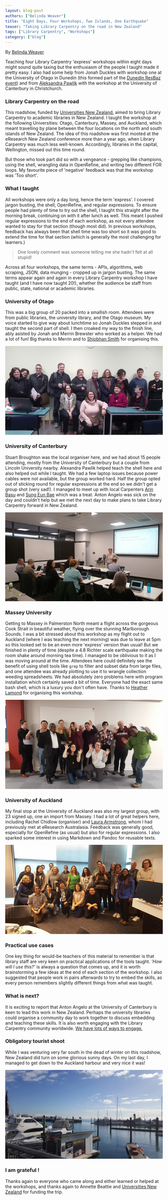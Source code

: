 ```yaml
---
layout: blog-post
authors: ["Belinda Weaver"]
title: "Eight Days, Four Workshops, Two Islands, One Earthquake"
teaser: "Taking Library Carpentry on the road in New Zealand"
tags: ["Library Carpentry", "Workshops"]
category: ["blog"]
---
```


By [Belinda Weaver](https://twitter.com/cloudaus)

Teaching four Library Carpentry 'express' workshops within eight days might sound quite taxing but the enthusiasm of the people I taught made it pretty easy. I also had some help from Jonah Duckles with workshop one at the University of Otago in Dunedin (this formed part of the [Dunedin ResBaz event](https://carpentries.org/blog/2018/07/resbaz-dunedin/)) and from [Aleksandra Pawlik](https://twitter.com/aleksandrana) with the workshop at the University of Canterbury in Christchurch.

### Library Carpentry on the road

This roadshow, funded by [Universities New Zealand](https://www.universitiesnz.ac.nz/), aimed to bring Library Carpentry to academic libraries in New Zealand. I taught the workshop at the following Universities: Otago, Canterbury, Massey, and Auckland, which meant travelling by plane between the four locations on the north and south islands of New Zealand. The idea of this roadshow was first mooted at the eResearch New Zealand conference more than a year ago, when Library Carpentry was much less well-known. Accordingly, libraries in the capital, Wellington, missed out this time round.

But those who took part did so with a vengeance - grepping like champions, using the shell, wrangling data in OpenRefine, and writing two different FOR loops. My favourite piece of 'negative' feedback was that the workshop was 'Too short'.

### What I taught

All workshops were only a day long, hence the term 'express'. I covered jargon busting, the shell, OpenRefine, and regular expressions. To ensure people had plenty of time to try out the shell, I taught this straight after the morning break, continuing on with it after lunch as well. This meant I pushed regular expressions to the end of each workshop, as not every attendee wanted to stay for that section (though most did). In previous workshops, feedback has always been that shell time was too short so it was good to extend the time for that section (which is generally the most challenging for learners.)

> One lovely comment was someone telling me she hadn't felt at all stupid!

Across all four workshops, the same terms - APIs, algorithms, web scraping, JSON, data munging - cropped up in jargon busting. The same terms appear again and again in every Library Carpentry workshop I have taught (and I have now taught 20!), whether the audience be staff from public, state, national or academic libraries.

### University of Otago

This was a big group of 20 packed into a smallish room. Attendees were from public libraries, the university library, and the 
Otago museum. My voice started to give way about lunchtime so Jonah Duckles stepped in and taught the second part of shell. 
I then croaked my way to the finish line, ably asisted by Jonah and Merrin Brewster who worked as a helper. 
We had a lot of fun! Big thanks to Merrin and to [Shiobhan Smith](https://twitter.com/ShiobhanSmith) for organising this.

![Otago learners](/img/otago.jpg)

### University of Canterbury

Stuart Broughton was the local organiser here, and we had about 15 people attending, mostly from the University of Canterbury but a couple from Lincoln University nearby. Alexandra Pawlik helped teach the shell here and also helped out while I taught. We had a few laptop issues because power cables were not available, but the group worked hard. Half the group opted out of sticking round for regular expressions at the end so we didn't get a group shot (very sad!). I managed to meet up with local Carpenters [Arin Basu](https://twitter.com/arinbasu) and [Sung Eun Bae](https://twitter.com/sungeunbae_nz) which was a treat. Anton Angelo was sick on the day and couldn't help but we met the next day to make plans to take Library Carpentry forward in New Zealand.

![Canterbury learners](/img/canter.jpg)

### Massey University

Getting to Massey in Palmerston North meant a flight across the gorgeous Cook Strait in beautiful weather, flying 
over the stunning Marlborough Sounds. I was a bit stressed about this workshop as my flight out to Auckland 
(where I was teaching the next morning) was due to leave at 5pm so this looked set to be an even more 'express' version than usual! 
But we finished in plenty of time (despite a 4.8 Richter scale earthquake making the room shake around morning tea time). 
I managed to be oblivious to it as I was moving around at the time. Attendees here could definitely see the benefit of 
using shell tools like `grep` to filter and subset data from large files, and one attendee was already plotting to 
use it to wrangle collection weeding spreadsheets. We had absolutely zero problems here with program installation 
which certainly saved a bit of time. Everyone had the exact same bash shell, which is a luxury you don't often have. 
Thanks to [Heather Lamond](https://twitter.com/hmlamond) for organising this workshop.

![Massey learners](/img/massey2.jpg)

### University of Auckland

My final stop at the University of Auckland was also my largest group, with 23 signed up, one an import from Massey. I had a lot of great helpers here, including Rachel Chidlow (organiser) and [Laura Armstrong](https://twitter.com/finlibash), whom I had previously met at eResearch Australasia. Feedback was generally good, especially for OpenRefine (as usual) but also for regular expressions. I also sparked some interest in using Markdown and Pandoc for reusable texts.

![Auckland learners](/img/auckland1.jpg)

### Practical use cases

One key thing for would-be teachers of this material to remember is that library staff are very keen on practical applications of the tools taught. _'How will I use this?'_ is always a question that comes up, and it is worth brainstorming a few ideas at the end of each section of the workshop. I also suggested that people work in pairs afterwards to try to embed the skills, as every person remembers slightly different things from what was taught.

### What is next?

It is exciting to report that Anton Angelo at the University of Canterbury is keen to lead this work in New Zealand. Perhaps the 
university libraries could organise a community day to work together to discuss embedding and teaching these skills. 
It is also worth engaging with the Library Carpentry community worldwide. 
[We have lots of ways to engage.](https://librarycarpentry.org/#contact)

### Obligatory tourist shoot

While I was venturing very far south in the dead of winter on this roadshow, New Zealand did turn on some glorious sunny days. 
On my last day, I managed to get down to the Auckland harbour and very nice it was!

![Auckland harbour](/img/auckharbour.jpg)

### I am grateful !

Thanks again to everyone who came along and either learned or helped at the workshops, and thanks 
again to Annette Beattie and [Universities New Zealand](https://www.universitiesnz.ac.nz/) for funding the trip.
